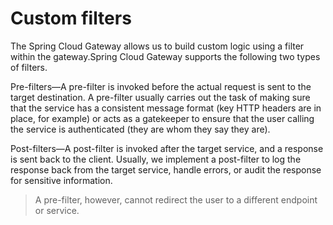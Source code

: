 # Custom filters

The Spring Cloud Gateway allows us to build custom logic using a filter within the gateway.Spring Cloud Gateway supports the following two types of filters.&#x20;

Pre-filters—A pre-filter is invoked before the actual request is sent to the target destination. A pre-filter usually carries out the task of making sure that the service has a consistent message format (key HTTP headers are in place, for example) or acts as a gatekeeper to ensure that the user calling the service is authenticated (they are whom they say they are).

Post-filters—A post-filter is invoked after the target service, and a response is sent back to the client. Usually, we implement a post-filter to log the response back from the target service, handle errors, or audit the response for sensitive information.

> A pre-filter, however, cannot redirect the user to a different endpoint or service.
